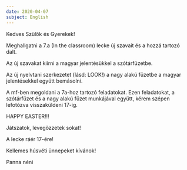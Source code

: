 ```yaml
---
date: 2020-04-07
subject: English
---
```


Kedves Szülők és Gyerekek!

Meghallgatni a 7.a (In the classroom) lecke új szavait és a hozzá tartozó dalt.

Az új szavakat kiírni a magyar jelentésükkel a szótárfüzetbe.

Az új nyelvtani szerkezetet (lásd: LOOK!) a nagy alakú füzetbe a magyar jelentésekkel együtt bemásolni.

A mf-ben megoldani a 7a-hoz tartozó feladatokat. Ezen feladatokat, a szótárfüzet és a nagy alakú füzet munkájával együtt, kérem szépen lefotózva visszaküldeni 17-ig.

HAPPY EASTER!!!

Játszatok, levegőzzetek sokat!

A lecke ráér 17-ére!

Kellemes húsvéti ünnepeket kívánok!

Panna néni
